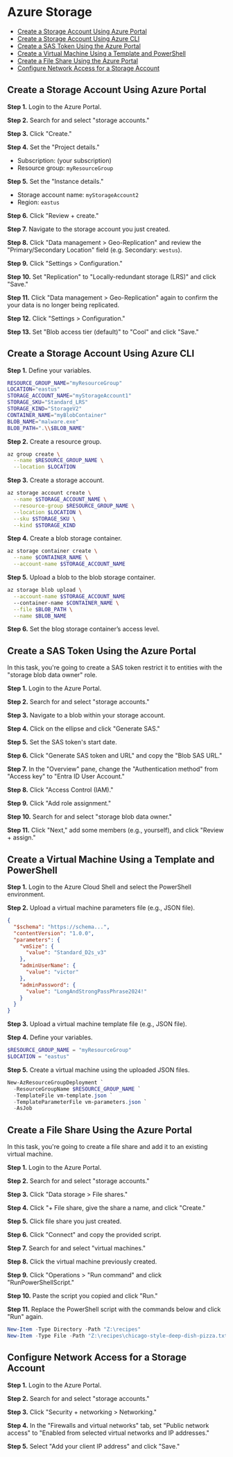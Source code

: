 # Azure Storage
* [Create a Storage Account Using Azure Portal](#create-a-storage-account-using-azure-portal)
* [Create a Storage Account Using Azure CLI](#create-a-storage-account-using-azure-cli)
* [Create a SAS Token Using the Azure Portal](#create-a-sas-token-using-the-azure-portal)
* [Create a Virtual Machine Using a Template and PowerShell](#create-a-virtual-machine-using-a-template-and-powershell)
* [Create a File Share Using the Azure Portal](#create-a-file-share-using-the-azure-portal)
* [Configure Network Access for a Storage Account](#configure-network-access-for-a-storage-account)

## Create a Storage Account Using Azure Portal
**Step 1.** Login to the Azure Portal.

**Step 2.** Search for and select "storage accounts." 

**Step 3.** Click "Create."

**Step 4.** Set the "Project details."
* Subscription: (your subscription)
* Resource group: `myResourceGroup`

**Step 5.** Set the "Instance details."
* Storage account name: `myStorageAccount2`
* Region: `eastus`

**Step 6.** Click "Review + create."

**Step 7.** Navigate to the storage account you just created. 

**Step 8.** Click "Data management > Geo-Replication" and review the "Primary/Secondary Location" field (e.g. Secondary: `westus`).

**Step 9.** Click "Settings > Configuration."

**Step 10.** Set "Replication" to "Locally-redundant storage (LRS)" and click "Save."

**Step 11.** Click "Data management > Geo-Replication" again to confirm the your data is no longer being replicated.

**Step 12.** Click "Settings > Configuration."

**Step 13.** Set "Blob access tier (default)" to "Cool" and click "Save."

## Create a Storage Account Using Azure CLI
**Step 1.** Define your variables.
```bash
RESOURCE_GROUP_NAME="myResourceGroup"
LOCATION="eastus"
STORAGE_ACCOUNT_NAME="myStorageAccount1"
STORAGE_SKU="Standard_LRS"
STORAGE_KIND="StorageV2"
CONTAINER_NAME="myBlobContainer"
BLOB_NAME="malware.exe"
BLOB_PATH=".\\$BLOB_NAME"
```

**Step 2.** Create a resource group.
```bash
az group create \
  --name $RESOURCE_GROUP_NAME \
  --location $LOCATION
```

**Step 3.** Create a storage account. 
```bash
az storage account create \
  --name $STORAGE_ACCOUNT_NAME \
  --resource-group $RESOURCE_GROUP_NAME \
  --location $LOCATION \
  --sku $STORAGE_SKU \
  --kind $STORAGE_KIND
```

**Step 4.** Create a blob storage container. 
```bash
az storage container create \
  --name $CONTAINER_NAME \
  --account-name $STORAGE_ACCOUNT_NAME
```

**Step 5.** Upload a blob to the blob storage container.
```bash
az storage blob upload \
  --account-name $STORAGE_ACCOUNT_NAME
  --container-name $CONTAINER_NAME \
  --file $BLOB_PATH \
  --name $BLOB_NAME 
```

**Step 6.** Set the blog storage container’s access level.

## Create a SAS Token Using the Azure Portal
In this task, you're going to create a SAS token restrict it to entities with the "storage blob data owner" role.

**Step 1.** Login to the Azure Portal. 

**Step 2.** Search for and select "storage accounts."

**Step 3.** Navigate to a blob within your storage account. 

**Step 4.** Click on the ellipse and click "Generate SAS." 

**Step 5.** Set the SAS token's start date.

**Step 6.** Click "Generate SAS token and URL" and copy the "Blob SAS URL." 

**Step 7.** In the "Overview" pane, change the "Authentication method" from "Access key" to "Entra ID User Account." 

**Step 8.** Click "Access Control (IAM)."

**Step 9.** Click "Add role assignment."

**Step 10.** Search for and select "storage blob data owner."

**Step 11.** Click "Next," add some members (e.g., yourself), and click "Review + assign."

## Create a Virtual Machine Using a Template and PowerShell
**Step 1.** Login to the Azure Cloud Shell and select the PowerShell environment. 

**Step 2.** Upload a virtual machine parameters file (e.g., JSON file).
```json
{
  "$schema": "https://schema...",
  "contentVersion": "1.0.0",
  "parameters": {
    "vmSize": { 
      "value": "Standard_D2s_v3" 
    },
    "adminUserName": {
      "value": "victor"
    },
    "adminPassword": {
      "value": "LongAndStrongPassPhrase2024!"
    }
  }
}
```

**Step 3.** Upload a virtual machine template file (e.g., JSON file).

**Step 4.** Define your variables.
```powershell
$RESOURCE_GROUP_NAME = "myResourceGroup"
$LOCATION = "eastus"
```

**Step 5.** Create a virtual machine using the uploaded JSON files. 
```powershell
New-AzResourceGroupDeployment `
  -ResourceGroupName $RESOURCE_GROUP_NAME `
  -TemplateFile vm-template.json `
  -TemplateParameterFile vm-parameters.json `
  -AsJob
```

## Create a File Share Using the Azure Portal
In this task, you're going to create a file share and add it to an existing virtual machine.

**Step 1.** Login to the Azure Portal.

**Step 2.** Search for and select "storage accounts." 

**Step 3.** Click "Data storage > File shares."

**Step 4.** Click "+ File share, give the share a name, and click "Create."

**Step 5.** Click file share you just created.

**Step 6.** Click "Connect" and copy the provided script.

**Step 7.** Search for and select "virtual machines."

**Step 8.** Click the virtual machine previously created.

**Step 9.** Click "Operations > "Run command" and click "RunPowerShellScript."

**Step 10.** Paste the script you copied and click "Run."

**Step 11.** Replace the PowerShell script with the commands below and click "Run" again.
```powershell
New-Item -Type Directory -Path "Z:\recipes"
New-Item -Type File -Path "Z:\recipes\chicago-style-deep-dish-pizza.txt"
```

## Configure Network Access for a Storage Account
**Step 1.** Login to the Azure Portal.

**Step 2.** Search for and select "storage accounts." 

**Step 3.** Click "Security + networking > Networking."

**Step 4.** In the "Firewalls and virtual networks" tab, set "Public network access" to "Enabled from selected virtual networks and IP addresses."

**Step 5.** Select "Add your client IP address" and click "Save."